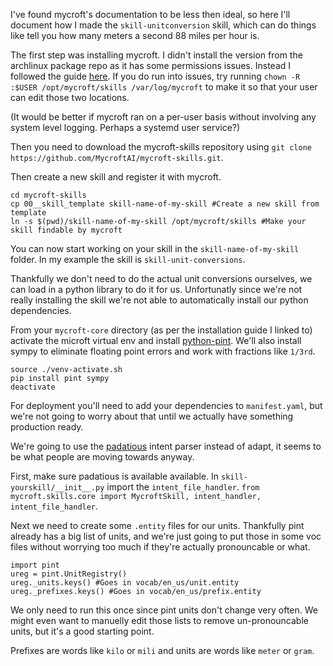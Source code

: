 I've found mycroft's documentation to be less then ideal, so here I'll document
how I made the `skill-unitconversion` skill, which can do things like tell you
how many meters a second 88 miles per hour is.

The first step was installing mycroft. I didn't install the version from the
archlinux package repo as it has some permissions issues. Instead I followed the
guide [here](https://mycroft.ai/documentation/linux/). If you do run into
issues, try running `chown -R :$USER /opt/mycroft/skills /var/log/mycroft` to
make it so that your user can edit those two locations.

(It would be better if mycroft ran on a per-user basis without involving any
system level logging. Perhaps a systemd user service?)

Then you need to download the mycroft-skills repository using
`git clone https://github.com/MycroftAI/mycroft-skills.git`.

Then create a new skill and register it with mycroft.

```
cd mycroft-skills
cp 00__skill_template skill-name-of-my-skill #Create a new skill from template
ln -s $(pwd)/skill-name-of-my-skill /opt/mycroft/skills #Make your skill findable by mycroft
```

You can now start working on your skill in the `skill-name-of-my-skill` folder.
In my example the skill is `skill-unit-conversions`.

Thankfully we don't need to do the actual unit conversions ourselves, we can
load in a python library to do it for us. Unfortunatly since we're not really
installing the skill we're not able to automatically install our python
dependencies.

From your `mycroft-core` directory (as per the installation guide I linked to)
activate the microft virtual env and install
[python-pint](https://pint.readthedocs.io/en/0.9/). We'll also install sympy to
eliminate floating point errors and work with fractions like `1/3rd`.

```
source ./venv-activate.sh
pip install pint sympy
deactivate
```

For deployment you'll need to add your dependencies to `manifest.yaml`, but
we're not going to worry about that until we actually have something production
ready.

We're going to use the [padatious](https://mycroft.ai/documentation/padatious/)
intent parser instead of adapt, it seems to be what people are moving towards
anyway.

First, make sure padatious is available available. In
`skill-yourskill/__init__.py` import the `intent_file_handler`.
`from mycroft.skills.core import MycroftSkill, intent_handler, intent_file_handler`.

Next we need to create some `.entity` files for our units. Thankfully pint already
has a big list of units, and we're just going to put those in some voc files
without worrying too much if they're actually pronouncable or what.

```
import pint
ureg = pint.UnitRegistry()
ureg._units.keys() #Goes in vocab/en_us/unit.entity
ureg._prefixes.keys() #Goes in vocab/en_us/prefix.entity
```

We only need to run this once since pint units don't change very often. We might
even want to manuelly edit those lists to remove un-pronouncable units, but it's
a good starting point.

Prefixes are words like `kilo` or `mili` and units are words like `meter` or
`gram`.


